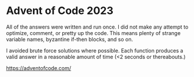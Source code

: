 # Advent of Code 2023

All of the answers were written and run once. I did not make any attempt to optimize, comment, or pretty up the code. This means plenty of strange variable names, byzantine if-then blocks, and so on.

I avoided brute force solutions where possible. Each function produces a valid answer in a reasonable amount of time (<2 seconds or thereabouts.)

https://adventofcode.com/
